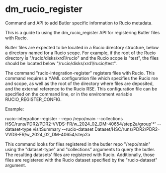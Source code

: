 # dm_rucio_register
Command and API to add Butler specific information to Rucio metadata.

This is a guide to using the dm_rucio_register API for registering 
Butler files with Rucio.

Butler files are expected to be located in a Rucio directory structure,
below a directory named for a Rucio scope. For example, if the root of
the Rucio directory is "/rucio/disks/xrd1/rucio" and the Rucio scope
is "test", the files should be located below "/rucio/disks/xrd1/rucio/test".

The command  "rucio-integration-register" registers files with Rucio. This
command requires a YAML configuration file which specifies the Rucio rse and
scope, as well as the root of the directory where files are deposited,
and the external reference to the Rucio RSE. This configuration file 
can be specified on the command line, or in the environment 
variable RUCIO_REGISTER_CONFIG.

Example:

rucio-integration-register --repo /repo/main --collections HSC/runs/PDR2/PDR2-VVDS-FR/w_2024_02_DM-40654/step2a/group'*' --dataset-type visitSummary --rucio-dataset Dataset/HSC/runs/PDR2/PDR2-VVDS-FR/w_2024_02_DM-40654/step2a


This command looks for files registered in the butler repo "/repo/main" using
the "dataset-type" and "collections" arguments to query the butler. The 
resulting datasets' files are registered with Rucio. Additionally, those files
are registered with the Rucio dataset specified by the "rucio-dataset" argument.
